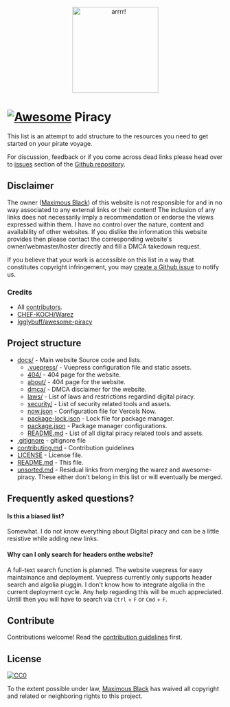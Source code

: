 <p align="center">
  <a href="https://piracy.now.sh"><img width="200" src="https://piracy.now.sh/logo.svg" alt="arrrr!"></a>
</p>

# [![Awesome](https://awesome.re/badge.svg)](https://awesome.re) Piracy

This list is an attempt to add structure to the resources you need to get started on your pirate voyage.

For discussion, feedback or if you come across dead links please head over to [issues](https://github.com/maximousblk/piracy/issues/) section of the [Github repository](https://github.com/maximousblk/piracy).

## Disclaimer

The owner ([Maximous Black](https://maximousblk.github.io/)) of this website is not responsible for and in no way associated to any external links or their content! The inclusion of any links does not necessarily imply a recommendation or endorse the views expressed within them. I have no control over the nature, content and availability of other websites. If you dislike the information this website provides then please contact the corresponding website's owner/webmaster/hoster directly and fill a DMCA takedown request.

If you believe that your work is accessible on this list in a way that constitutes copyright infringement, you may [create a Github issue](https://github.com/maximousblk/piracy/issues/new) to notify us.

### Credits

-   All [contributors](https://github.com/maximousblk/piracy/graphs/contributors).
-   [CHEF-KOCH/Warez](https://github.com/CHEF-KOCH/Warez)
-   [Igglybuff/awesome-piracy](https://github.com/Igglybuff/awesome-piracy)

## Project structure

-   [docs/](docs/) - Main website Source code and lists.
    -   [.vuepress/](docs/.vuepress/) - Vuepress configuration file and static assets.
    -   [404/](docs/404/) - 404 page for the website.
    -   [about/](docs/about/) - 404 page for the website.
    -   [dmca/](docs/dmca/) - DMCA disclaimer for the website.
    -   [laws/](docs/laws/) - List of laws and restrictions regardind digital piracy.
    -   [security/](docs/security/) - List of security related tools and assets.
    -   [now.json](docs/now.json) - Configuration file for Vercels Now.
    -   [package-lock.json](docs/package-lock.json) - Lock file for package manager.
    -   [package.json](docs/package.json) - Package manager configurations.
    -   [README.md](docs/README.md) - List of all digital piracy related tools and assets.
-   [.gitignore](.gitignore) - gitignore file
-   [contributing.md](contributing.md) - Contribution guidelines
-   [LICENSE](LICENSE) - License file.
-   [README.md](README.md) - This file.
-   [unsorted.md](unsorted.md) - Residual links from merging the warez and awesome-piracy. These either don't belong in this list or will eventually be merged.

## Frequently asked questions?

#### Is this a biased list?

Somewhat. I do not know everything about Digital piracy and can be a little resistive while adding new links.

#### Why can I only search for headers onthe website?

A full-text search function is planned.
The website vuepress for easy maintainance and deployment. Vuepress currently only supports header search and algolia pluggin. I don't know how to integrate algolia in the current deployment cycle. Any help regarding this will be much appreciated.
Untill then you will have to search via `Ctrl` + `F` or `Cmd` + `F`.

## Contribute

Contributions welcome! Read the [contribution guidelines](contributing.md) first.

## License

[![CC0](https://licensebuttons.net/p/zero/1.0/80x15.png)](http://creativecommons.org/publicdomain/zero/1.0/)

To the extent possible under law, [Maximous Black](https://maximousblk.github.io/) has waived all copyright and related or neighboring rights to this project.


